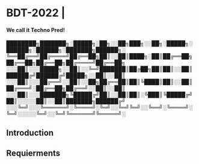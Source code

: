 # BDT-2022 | 
#### We call it Techno Pred!


████████╗███████╗░█████╗░██╗░░██╗███╗░░██╗░█████╗░  ██████╗░██████╗░███████╗██████╗░
╚══██╔══╝██╔════╝██╔══██╗██║░░██║████╗░██║██╔══██╗  ██╔══██╗██╔══██╗██╔════╝██╔══██╗
░░░██║░░░█████╗░░██║░░╚═╝███████║██╔██╗██║██║░░██║  ██████╔╝██████╔╝█████╗░░██║░░██║
░░░██║░░░██╔══╝░░██║░░██╗██╔══██║██║╚████║██║░░██║  ██╔═══╝░██╔══██╗██╔══╝░░██║░░██║
░░░██║░░░███████╗╚█████╔╝██║░░██║██║░╚███║╚█████╔╝  ██║░░░░░██║░░██║███████╗██████╔╝
░░░╚═╝░░░╚══════╝░╚════╝░╚═╝░░╚═╝╚═╝░░╚══╝░╚════╝░  ╚═╝░░░░░╚═╝░░╚═╝╚══════╝╚═════╝░

## Introduction


## Requierments
